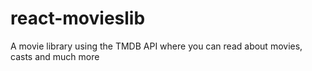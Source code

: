 # react-movieslib
A movie library using the TMDB API where you can read about movies, casts and much more
